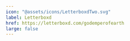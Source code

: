 ```yaml
---
icon: "@assets/icons/LetterboxdTwo.svg"
label: Letterboxd
href: https://letterboxd.com/godemperofearth
large: false
---
```

